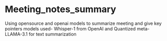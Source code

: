 # Meeting_notes_summary
Using opensource and openai models to summarize meeting and give key pointers
models used- Whisper-1 from OpenAI and Quantized meta-LLAMA-3.1 for text summarization 
